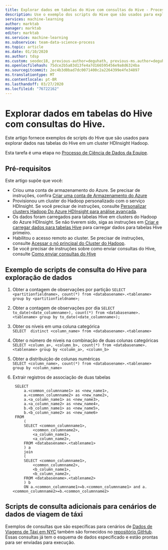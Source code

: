 ```yaml
---
title: Explorar dados em tabelas do Hive com consultas do Hive - Processo de Ciência de Dados da Equipe
description: Use o exemplo dos scripts do Hive que são usados para explorar dados nas tabelas do Hive em um cluster HDInsight Hadoop.
services: machine-learning
author: marktab
manager: marktab
editor: marktab
ms.service: machine-learning
ms.subservice: team-data-science-process
ms.topic: article
ms.date: 01/10/2020
ms.author: tdsp
ms.custom: seodec18, previous-author=deguhath, previous-ms.author=deguhath
ms.openlocfilehash: 75dce2b5a83d13fe4a7d166595456e9a8d6324ba
ms.sourcegitcommit: 2ec4b3d0bad7dc0071400c2a2264399e4fe34897
ms.translationtype: MT
ms.contentlocale: pt-BR
ms.lasthandoff: 03/27/2020
ms.locfileid: "76722162"
---
```

# <a name="explore-data-in-hive-tables-with-hive-queries"></a>Explorar dados em tabelas do Hive com consultas do Hive.

Este artigo fornece exemplos de scripts do Hive que são usados para explorar dados nas tabelas do Hive em um cluster HDInsight Hadoop.

Esta tarefa é uma etapa no [Processo de Ciência de Dados da Equipe](overview.md).

## <a name="prerequisites"></a>Pré-requisitos
Este artigo supõe que você:

* Criou uma conta de armazenamento do Azure. Se precisar de instruções, confira [Criar uma conta de Armazenamento do Azure](../../storage/common/storage-account-create.md)
* Provisionou um cluster do Hadoop personalizado com o serviço HDInsight. Se você precisar de instruções, consulte [Personalizar clusters Hadoop Do Azure HDInsight para análise avançada](customize-hadoop-cluster.md).
* Os dados foram carregados para tabelas Hive em clusters do Hadoop do Azure HDInsight. Se não tiverem sido, siga as instruções em [Criar e carregar dados para tabelas Hive](move-hive-tables.md) para carregar dados para tabelas Hive primeiro.
* Habilitou o acesso remoto ao cluster. Se precisar de instruções, consulte [Acessar o nó principal do Cluster do Hadoop](customize-hadoop-cluster.md).
* Se você precisar de instruções sobre como enviar consultas do Hive, consulte [Como enviar consultas do Hive](move-hive-tables.md#submit)

## <a name="example-hive-query-scripts-for-data-exploration"></a>Exemplo de scripts de consulta do Hive para exploração de dados
1. Obter a contagem de observações por partição `SELECT <partitionfieldname>, count(*) from <databasename>.<tablename> group by <partitionfieldname>;`
2. Obter a contagem de observações por dia `SELECT to_date(<date_columnname>), count(*) from <databasename>.<tablename> group by to_date(<date_columnname>);`
3. Obter os níveis em uma coluna categórica   
    `SELECT  distinct <column_name> from <databasename>.<tablename>`
4. Obter o número de níveis na combinação de duas colunas categóricas `SELECT <column_a>, <column_b>, count(*) from <databasename>.<tablename> group by <column_a>, <column_b>`
5. Obter a distribuição de colunas numéricas  
    `SELECT <column_name>, count(*) from <databasename>.<tablename> group by <column_name>`
6. Extrair registros de associação de duas tabelas
   
        SELECT
            a.<common_columnname1> as <new_name1>,
            a.<common_columnname2> as <new_name2>,
            a.<a_column_name1> as <new_name3>,
            a.<a_column_name2> as <new_name4>,
            b.<b_column_name1> as <new_name5>,
            b.<b_column_name2> as <new_name6>
        FROM
            (
            SELECT <common_columnname1>,
                <common_columnname2>,
                <a_column_name1>,
                <a_column_name2>,
            FROM <databasename>.<tablename1>
            ) a
            join
            (
            SELECT <common_columnname1>,
                <common_columnname2>,
                <b_column_name1>,
                <b_column_name2>,
            FROM <databasename>.<tablename2>
            ) b
            ON a.<common_columnname1>=b.<common_columnname1> and a.<common_columnname2>=b.<common_columnname2>

## <a name="additional-query-scripts-for-taxi-trip-data-scenarios"></a>Scripts de consulta adicionais para cenários de dados de viagem de táxi
Exemplos de consultas que são específicas para cenários de [Dados de Viagens de Táxi em NYC](https://chriswhong.com/open-data/foil_nyc_taxi/) também são fornecidos no [repositório GitHub](https://github.com/Azure/Azure-MachineLearning-DataScience/tree/master/Misc/DataScienceProcess/DataScienceScripts). Essas consultas já tem o esquema de dados especificado e estão prontas para ser enviadas para execução.

